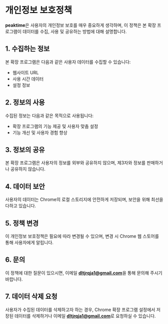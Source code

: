 # 개인정보 보호정책

**peaktime**은 사용자의 개인정보 보호를 매우 중요하게 생각하며, 이 정책은 본 확장 프로그램이 데이터를 수집, 사용 및 공유하는 방법에 대해 설명합니다.

## 1. 수집하는 정보
본 확장 프로그램은 다음과 같은 사용자 데이터를 수집할 수 있습니다:
- 웹사이트 URL
- 사용 시간 데이터
- 설정 정보

## 2. 정보의 사용
수집된 정보는 다음과 같은 목적으로 사용됩니다:
- 확장 프로그램의 기능 제공 및 사용자 맞춤 설정
- 기능 개선 및 사용자 경험 향상

## 3. 정보의 공유
본 확장 프로그램은 사용자의 정보를 외부와 공유하지 않으며, 제3자와 정보를 판매하거나 공유하지 않습니다.

## 4. 데이터 보안
사용자의 데이터는 Chrome의 로컬 스토리지에 안전하게 저장되며, 보안을 위해 최선을 다하고 있습니다.

## 5. 정책 변경
이 개인정보 보호정책은 필요에 따라 변경될 수 있으며, 변경 시 Chrome 웹 스토어를 통해 사용자에게 알립니다.

## 6. 문의
이 정책에 대한 질문이 있으시면, 이메일 **dltjrqja1@gmail.com**을 통해 문의해 주시기 바랍니다.

## 7. 데이터 삭제 요청
사용자가 수집된 데이터를 삭제하고자 하는 경우, Chrome 확장 프로그램 설정에서 저장된 데이터를 삭제하거나 이메일 **dltjrqja1@gmail.com**로 요청하실 수 있습니다.
